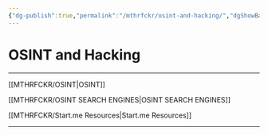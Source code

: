 ```yaml
---
{"dg-publish":true,"permalink":"/mthrfckr/osint-and-hacking/","dgShowBacklinks":true,"dgShowLocalGraph":true}
---
```



# OSINT and Hacking 
---


[[MTHRFCKR/OSINT|OSINT]]

[[MTHRFCKR/OSINT SEARCH ENGINES|OSINT SEARCH ENGINES]]

[[MTHRFCKR/Start.me Resources|Start.me Resources]]

---